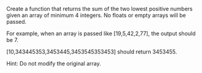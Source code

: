 Create a function that returns the sum of the two lowest positive numbers given an array of minimum 4 integers. No floats or empty arrays will be passed.

For example, when an array is passed like [19,5,42,2,77], the output should be 7.

[10,343445353,3453445,3453545353453] should return 3453455.

Hint: Do not modify the original array.